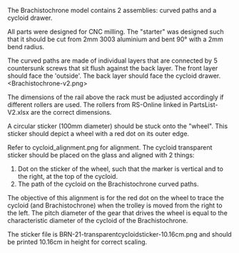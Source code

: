 The Brachistochrone model contains 2 assemblies: curved paths and a cycloid drawer.

All parts were designed for CNC milling. The "starter" was designed such that it should be cut from 2mm 3003 aluminium and bent 90° with a 2mm bend radius.

The curved paths are made of individual layers that are connected by 5 countersunk screws that sit flush against the back layer. 
The front layer should face the 'outside'. The back layer should face the cycloid drawer.
<Brachistochrone-v2.png>

The dimensions of the rail above the rack must be adjusted accordingly if different rollers are used. The rollers from RS-Online linked in PartsList-V2.xlsx are the correct dimensions.

A circular sticker (100mm diameter) should be stuck onto the "wheel". This sticker should depict a wheel with a red dot on its outer edge.

Refer to cycloid_alignment.png for alignment. The cycloid transparent sticker should be placed on the glass and aligned with 2 things:
1. Dot on the sticker of the wheel, such that the marker is vertical and to the right, at the top of the cycloid.
2. The path of the cycloid on the Brachistochrone curved paths.

The objective of this alignment is for the red dot on the wheel to trace the cycloid (and Brachistochrone) when the trolley is moved from the right to the left. The pitch diameter of the gear that drives the wheel is equal to the characteristic diameter of the cycloid of the Brachistochrone.

The sticker file is BRN-21-transparentcycloidsticker-10.16cm.png and should be printed 10.16cm in height for correct scaling.


